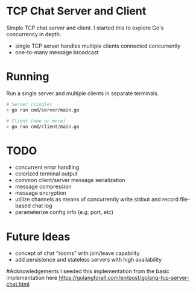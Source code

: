 # TCP Chat Server and Client
Simple TCP chat server and client.  I started this to explore Go's concurrency in depth.

- single TCP server handles multiple clients connected concurrently
- one-to-many message broadcast 

# Running
Run a single server and multiple clients in separate terminals.
```zsh
# Server (single)
> go run cmd/server/main.go

# Client (one or more)
> go run cmd/client/main.go
```

# TODO
- concurrent error handling
- colorized terminal output
- common client/server message serialization
- message compression
- message encryption
- utilize channels as means of concurrently write stdout and record file-based chat log
- parameterize config info (e.g. port, etc)

# Future Ideas
- concept of chat "rooms" with join/leave capability
- add persistence and stateless servers with high availability

#Acknowledgements
I seeded this implementation from the basic implementation here
 https://golangforall.com/en/post/golang-tcp-server-chat.html
